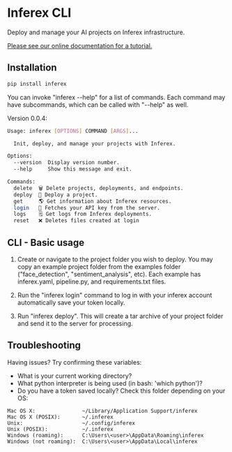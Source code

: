 # Inferex CLI

Deploy and manage your AI projects on Inferex infrastructure.

[Please see our online documentation for a tutorial.](https://docs.inferex.com/)

## Installation

```bash
pip install inferex
```

You can invoke "inferex --help" for a list of commands. Each command may have
subcommands, which can be called with "--help" as well.

Version 0.0.4:

```bash
Usage: inferex [OPTIONS] COMMAND [ARGS]...

  Init, deploy, and manage your projects with Inferex.

Options:
  --version  Display version number.
  --help     Show this message and exit.

Commands:
  delete  🗑️ Delete projects, deployments, and endpoints.
  deploy  🚀 Deploy a project.
  get     🌎 Get information about Inferex resources.
  login   🔑 Fetches your API key from the server.
  logs    🗒️ Get logs from Inferex deployments.
  reset   ❌ Deletes files created at login
```

## CLI - Basic usage

1. Create or navigate to the project folder you wish to deploy. You may copy an
   example project folder from the examples folder ("face_detection",
   "sentiment_analysis", etc). Each example has inferex.yaml, pipeline.py, and
   requirements.txt files.

1. Run the "inferex login" command to log in with your inferex account
   automatically save your token locally.

1. Run "inferex deploy". This will create a tar archive of your project folder
   and send it to the server for processing.

## Troubleshooting

Having issues? Try confirming these variables:

- What is your current working directory?
- What python interpreter is being used (in bash:  'which python')?
- Do you have a token saved locally? Check this folder depending on your OS:

```plaintext
Mac OS X:               ~/Library/Application Support/inferex
Mac OS X (POSIX):       ~/.inferex
Unix:                   ~/.config/inferex
Unix (POSIX):           ~/.inferex
Windows (roaming):      C:\Users\<user>\AppData\Roaming\inferex
Windows (not roaming):  C:\Users\<user>\AppData\Local\inferex
```
